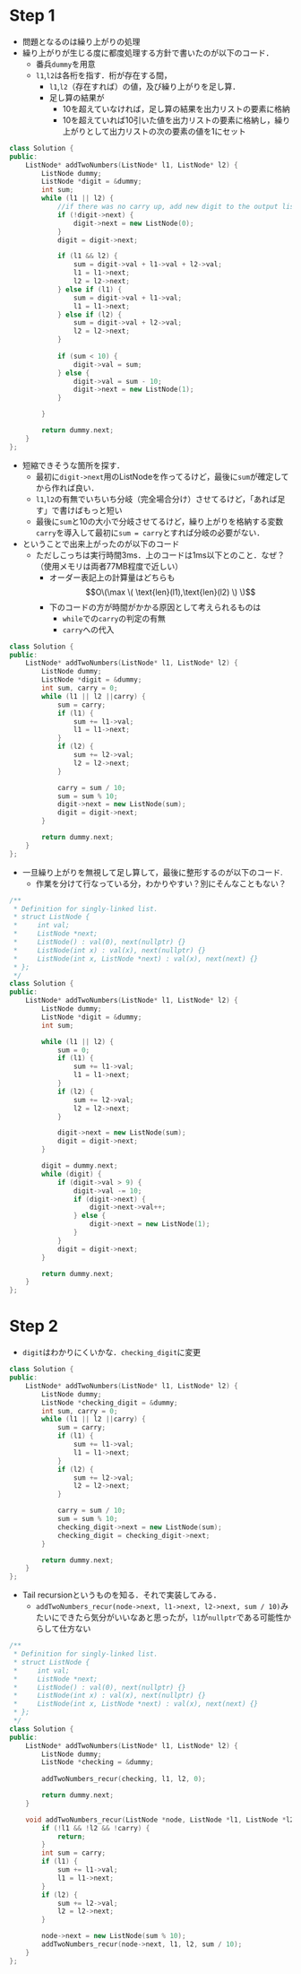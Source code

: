 # Step 1
- 問題となるのは繰り上がりの処理
- 繰り上がりが生じる度に都度処理する方針で書いたのが以下のコード．
  - 番兵`dummy`を用意
  - `l1`,`l2`は各桁を指す．桁が存在する間，
    - `l1`,`l2`（存在すれば）の値，及び繰り上がりを足し算．
    - 足し算の結果が
      - 10を超えていなければ，足し算の結果を出力リストの要素に格納
      - 10を超えていれば10引いた値を出力リストの要素に格納し，繰り上がりとして出力リストの次の要素の値を1にセット
```c++
class Solution {
public:
    ListNode* addTwoNumbers(ListNode* l1, ListNode* l2) {
        ListNode dummy;
        ListNode *digit = &dummy;
        int sum;
        while (l1 || l2) {
            //if there was no carry up, add new digit to the output list;
            if (!digit->next) {
                digit->next = new ListNode(0);
            }
            digit = digit->next;

            if (l1 && l2) {
                sum = digit->val + l1->val + l2->val;
                l1 = l1->next;
                l2 = l2->next;
            } else if (l1) {
                sum = digit->val + l1->val;
                l1 = l1->next;
            } else if (l2) {
                sum = digit->val + l2->val;
                l2 = l2->next;
            }
            
            if (sum < 10) {
                digit->val = sum;
            } else {
                digit->val = sum - 10;
                digit->next = new ListNode(1);
            }

        }

        return dummy.next;
    }
};
```
- 短縮できそうな箇所を探す．
  - 最初に`digit->next`用のListNodeを作ってるけど，最後に`sum`が確定してから作れば良い．
  - `l1`,`l2`の有無でいちいち分岐（完全場合分け）させてるけど，「あれば足す」で書けばもっと短い
  - 最後に`sum`と10の大小で分岐させてるけど，繰り上がりを格納する変数`carry`を導入して最初に`sum = carry`とすれば分岐の必要がない．
- ということで出来上がったのが以下のコード
  - ただしこっちは実行時間3ms．上のコードは1ms以下とのこと．なぜ？（使用メモリは両者77MB程度で近しい）
    - オーダー表記上の計算量はどちらも
$$O\(\max \( \text{len}(l1),\text{len}(l2) \) \)$$
    - 下のコードの方が時間がかかる原因として考えられるものは
      - `while`での`carry`の判定の有無
      - `carry`への代入

```c++
class Solution {
public:
    ListNode* addTwoNumbers(ListNode* l1, ListNode* l2) {
        ListNode dummy;
        ListNode *digit = &dummy;
        int sum, carry = 0;
        while (l1 || l2 ||carry) {
            sum = carry;
            if (l1) {
                sum += l1->val;
                l1 = l1->next;
            }
            if (l2) {
                sum += l2->val;
                l2 = l2->next;
            }

            carry = sum / 10;
            sum = sum % 10;
            digit->next = new ListNode(sum);
            digit = digit->next;
        }

        return dummy.next;
    }
};
```
- 一旦繰り上がりを無視して足し算して，最後に整形するのが以下のコード.
  - 作業を分けて行なっている分，わかりやすい？別にそんなこともない？
```c++
/**
 * Definition for singly-linked list.
 * struct ListNode {
 *     int val;
 *     ListNode *next;
 *     ListNode() : val(0), next(nullptr) {}
 *     ListNode(int x) : val(x), next(nullptr) {}
 *     ListNode(int x, ListNode *next) : val(x), next(next) {}
 * };
 */
class Solution {
public:
    ListNode* addTwoNumbers(ListNode* l1, ListNode* l2) {
        ListNode dummy;
        ListNode *digit = &dummy;
        int sum;

        while (l1 || l2) {
            sum = 0;
            if (l1) {
                sum += l1->val;
                l1 = l1->next;
            }
            if (l2) {
                sum += l2->val;
                l2 = l2->next;
            }

            digit->next = new ListNode(sum);
            digit = digit->next;
        }

        digit = dummy.next;
        while (digit) {
            if (digit->val > 9) {
                digit->val -= 10;
                if (digit->next) {
                    digit->next->val++;
                } else {
                    digit->next = new ListNode(1);
                }
            }
            digit = digit->next;
        }

        return dummy.next;
    }
};
```
# Step 2
- `digit`はわかりにくいかな．`checking_digit`に変更
```c++
class Solution {
public:
    ListNode* addTwoNumbers(ListNode* l1, ListNode* l2) {
        ListNode dummy;
        ListNode *checking_digit = &dummy;
        int sum, carry = 0;
        while (l1 || l2 ||carry) {
            sum = carry;
            if (l1) {
                sum += l1->val;
                l1 = l1->next;
            }
            if (l2) {
                sum += l2->val;
                l2 = l2->next;
            }

            carry = sum / 10;
            sum = sum % 10;
            checking_digit->next = new ListNode(sum);
            checking_digit = checking_digit->next;
        }

        return dummy.next;
    }
};
```
- Tail recursionというものを知る．それで実装してみる．
  - `addTwoNumbers_recur(node->next, l1->next, l2->next, sum / 10)`みたいにできたら気分がいいなあと思ったが，`l1`が`nullptr`である可能性からして仕方ない
```c++
/**
 * Definition for singly-linked list.
 * struct ListNode {
 *     int val;
 *     ListNode *next;
 *     ListNode() : val(0), next(nullptr) {}
 *     ListNode(int x) : val(x), next(nullptr) {}
 *     ListNode(int x, ListNode *next) : val(x), next(next) {}
 * };
 */
class Solution {
public:
    ListNode* addTwoNumbers(ListNode* l1, ListNode* l2) {
        ListNode dummy;
        ListNode *checking = &dummy;
        
        addTwoNumbers_recur(checking, l1, l2, 0);

        return dummy.next;
    }

    void addTwoNumbers_recur(ListNode *node, ListNode *l1, ListNode *l2, int carry) {
        if (!l1 && !l2 && !carry) {
            return;
        }
        int sum = carry;
        if (l1) {
            sum += l1->val;
            l1 = l1->next;
        }
        if (l2) {
            sum += l2->val;
            l2 = l2->next;
        }

        node->next = new ListNode(sum % 10);
        addTwoNumbers_recur(node->next, l1, l2, sum / 10);
    }
};
```
